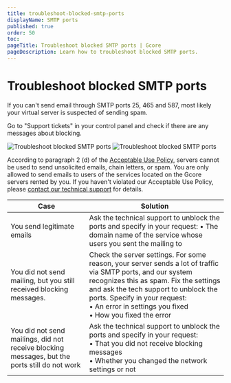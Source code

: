 ```yaml
---
title: troubleshoot-blocked-smtp-ports
displayName: SMTP ports
published: true
order: 50
toc:
pageTitle: Troubleshoot blocked SMTP ports | Gcore
pageDescription: Learn how to troubleshoot blocked SMTP ports. 
---
```

# Troubleshoot blocked SMTP ports

If you can't send email through SMTP ports 25, 465 and 587, most likely your virtual server is suspected of sending spam.

Go to "Support tickets" in your control panel and check if there are any messages about blocking.

<media-gallery>
<img src="https://assets.gcore.pro/docs/hosting/virtual-servers/troubleshooting/troubleshoot-blocked-smtp-ports/10138328512401.png" alt="Troubleshoot blocked SMTP ports">

<img src="https://assets.gcore.pro/docs/hosting/virtual-servers/troubleshooting/troubleshoot-blocked-smtp-ports/10138347613713.png" alt="Troubleshoot blocked SMTP ports">
</media-gallery>

According to paragraph 2 (d) of the <a href="https://gcore.com/legal" target="_blank">Acceptable Use Policy</a>, servers cannot be used to send unsolicited emails, chain letters, or spam. You are only allowed to send emails to users of the services located on the Gcore servers rented by you. If you haven't violated our Acceptable Use Policy, please <a href="https://gcore.com/docs/hosting/contact-our-technical-support" target="_blank">contact our technical support</a> for details. 

| Case                                                                                          | Solution                                                                                                                                                                                                                                                                                             |
|-----------------------------------------------------------------------------------------------|------------------------------------------------------------------------------------------------------------------------------------------------------------------------------------------------------------------------------------------------------------------------------------------------------|
| You send legitimate emails                                                                    | Ask the technical support to unblock the ports and specify in your request:   • The domain name of the service whose users you sent the mailing to                                                                                                                                             |
| You did not send mailing, but you still received blocking messages.                           | Check the server settings. For some reason, your server sends a lot of traffic via SMTP ports, and our system recognizes this as spam. Fix the settings and ask the tech support to unblock the ports. Specify in your request:  <br> • An error in settings you fixed <br>  • How you fixed the error |
| You did not send mailings, did not receive blocking messages, but the ports still do not work | Ask the technical support to unblock the ports and specify in your request:  <br> • That you did not receive blocking messages  <br> • Whether you changed the network settings or not                                                                                                                 |
